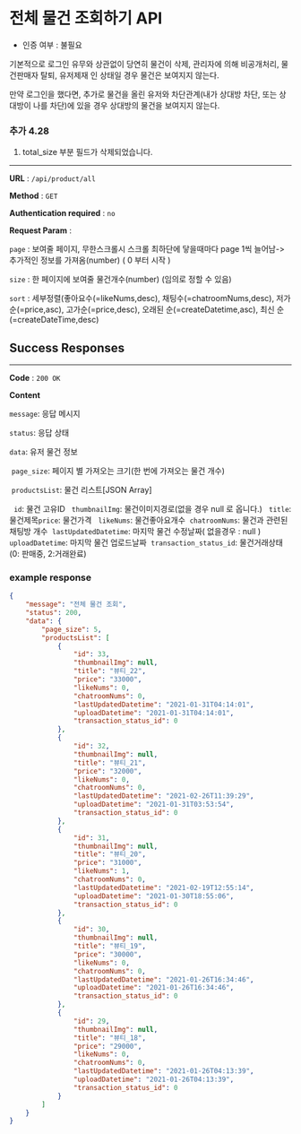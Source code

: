 # 전체 물건 조회하기 API

* 인증 여부 : 불필요

기본적으로 로그인 유무와 상관없이 당연히 물건이 삭제, 관리자에 의해 비공개처리, 물건판매자 탈퇴, 유저제재 인 상태일 경우
물건은 보여지지 않는다.

만약 로그인을 했다면, 추가로 물건을 올린 유저와 차단관계(내가 상대방 차단, 또는 상대방이 나를 차단)에 있을 경우
상대방의 물건을 보여지지 않는다.

### 추가 4.28
1. total_size 부분 필드가 삭제되었습니다. 

---

**URL** : `/api/product/all`

**Method** : `GET`

**Authentication required** : `no`

**Request Param** :

`page` : 보여줄 페이지, 무한스크롤시 스크롤 최하단에 닿을때마다 page 1씩 늘어남-> 추가적인 정보를 가져옴(number) ( 0 부터 시작 )

`size` : 한 페이지에 보여줄 물건개수(number) (임의로 정할 수 있음)

`sort` : 세부정렬(좋아요수(=likeNums,desc), 채팅수(=chatroomNums,desc), 저가순(=price,asc), 고가순(=price,desc), 오래된 순(=createDatetime,asc), 최신 순(=createDateTime,desc)


## Success Responses

___

**Code** : `200 OK`

**Content**

`message`: 응답 메시지

`status`: 응답 상태

`data`: 유저 물건 정보

​		`page_size`: 페이지 별 가져오는 크기(한 번에 가져오는 물건 개수)

​		`productsList`: 물건 리스트[JSON Array]

​		​		 `id`: 물건 고유ID
​		​		 `thumbnailImg`: 물건이미지경로(없을 경우 null 로 옵니다.)
​		​		 `title`: 물건제목
​		​		 `price`: 물건가격
​		​		 `likeNums`: 물건좋아요개수
​		​		 `chatroomNums`: 물건과 관련된 채팅방 개수
​		​		 `lastUpdatedDatetime`: 마지막 물건 수정날짜( 없을경우 : null )
​		​		 `uploadDatetime`: 마지막 물건 업로드날짜
​		​		 `transaction_status_id`: 물건거래상태(0: 판매중, 2:거래완료)



### example response

```json
{
    "message": "전체 물건 조회",
    "status": 200,
    "data": {
        "page_size": 5,
        "productsList": [
            {
                "id": 33,
                "thumbnailImg": null,
                "title": "뷰티_22",
                "price": "33000",
                "likeNums": 0,
                "chatroomNums": 0,
                "lastUpdatedDatetime": "2021-01-31T04:14:01",
                "uploadDatetime": "2021-01-31T04:14:01",
                "transaction_status_id": 0
            },
            {
                "id": 32,
                "thumbnailImg": null,
                "title": "뷰티_21",
                "price": "32000",
                "likeNums": 0,
                "chatroomNums": 0,
                "lastUpdatedDatetime": "2021-02-26T11:39:29",
                "uploadDatetime": "2021-01-31T03:53:54",
                "transaction_status_id": 0
            },
            {
                "id": 31,
                "thumbnailImg": null,
                "title": "뷰티_20",
                "price": "31000",
                "likeNums": 1,
                "chatroomNums": 0,
                "lastUpdatedDatetime": "2021-02-19T12:55:14",
                "uploadDatetime": "2021-01-30T18:55:06",
                "transaction_status_id": 0
            },
            {
                "id": 30,
                "thumbnailImg": null,
                "title": "뷰티_19",
                "price": "30000",
                "likeNums": 0,
                "chatroomNums": 0,
                "lastUpdatedDatetime": "2021-01-26T16:34:46",
                "uploadDatetime": "2021-01-26T16:34:46",
                "transaction_status_id": 0
            },
            {
                "id": 29,
                "thumbnailImg": null,
                "title": "뷰티_18",
                "price": "29000",
                "likeNums": 0,
                "chatroomNums": 0,
                "lastUpdatedDatetime": "2021-01-26T04:13:39",
                "uploadDatetime": "2021-01-26T04:13:39",
                "transaction_status_id": 0
            }
        ]
    }
}

```